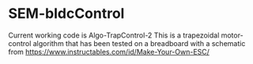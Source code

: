 # SEM-bldcControl

Current working code is Algo-TrapControl-2
This is a trapezoidal motor-control algorithm that has been tested on
a breadboard with a schematic from https://www.instructables.com/id/Make-Your-Own-ESC/
